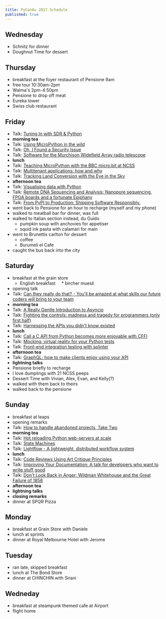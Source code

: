 ```yaml
---
title: PyConAu 2017 Schedule
published: true
---
```


## Wednesday
 * Schnitz for dinner
 * Doughnut Time for dessert

## Thursday
 * breakfast at the foyer restaurant of Pensione 9am
 * free tour 10:30am-2pm
 * Walma's 2pm-4:50pm
 * Pensione to drop off meat
 * Eureka tower
 * Swiss club restaurant

## Friday
 * Talk: [Tuning In with SDR & Python](http://2017.pycon-au.org/schedule/presentation/66/)
 * **morning tea**
 * Talk: [Using MicroPython in the wild](http://2017.pycon-au.org/schedule/presentation/68/)
 * Talk: [Oh, I Found a Security Issue](http://2017.pycon-au.org/schedule/presentation/53/)
 * Talk: [Software for the Murchison Widefield Array radio telescope](http://2017.pycon-au.org/schedule/presentation/82/)
 * **lunch**
 * Talk: [Teaching MicroPython with the BBC micro:bit at NCSS](http://2017.pycon-au.org/schedule/presentation/65/)
 * Talk: [Multitenant applications: how and why](http://2017.pycon-au.org/schedule/presentation/30/)
 * Talk: [Tracking Land Conversion with the Eye in the Sky](http://2017.pycon-au.org/schedule/presentation/58/)
 * **afternoon tea**
 * Talk: [Visualising data with Python](http://2017.pycon-au.org/schedule/presentation/1/)
 * Talk: [Remote DNA Sequencing and Analysis; Nanopore sequencing, FPGA boards and a fortunate Epiphany](http://2017.pycon-au.org/schedule/presentation/73/)
 * Talk: [From PyPI to Production: Shipping Software Responsibly.](http://2017.pycon-au.org/schedule/presentation/105/)
 * went back to Pensione for an hour to recharge (myself and my phone)
 * walked to meatball bar for dinner, was full
 * walked to Italian section instead, du Guido
     * pumpkin soup with anchovies for appetiser
     * squid ink pasta with calamari for main
 * went to Brunettis carlton for dessert
     * coffee
     * Burumeli el Cafe
 * caught the bus back into the city

## Saturday
 * breakfast at the grain store
     * English breakfast
     * bircher muesli
 * opening talk
 * Talk: [Can they really do that? - You'll be amazed at what skills our future coders will bring to your team](http://2017.pycon-au.org/schedule/presentation/109/)
 * **morning tea**
 * Talk: [A Really Gentle Introduction to Asyncio](http://2017.pycon-au.org/schedule/presentation/36/)
 * Talk: [Fighting the controls: madness and tragedy for programmers (only first half)](http://2017.pycon-au.org/schedule/presentation/11/)
 * Talk: [Harnessing the APIs you didn't know existed](http://2017.pycon-au.org/schedule/presentation/22/)
 * **lunch**
 * Talk: [Call a C API from Python becomes more enjoyable with CFFI](http://2017.pycon-au.org/schedule/presentation/40/)
 * Talk: [Mocking: virtual reality for your Python tests](http://2017.pycon-au.org/schedule/presentation/43/)
 * Talk: [Front-end integration testing with splinter](http://2017.pycon-au.org/schedule/presentation/42/)
 * **afternoon tea**
 * Talk: [GraphQL: how to make clients enjoy using your API](http://2017.pycon-au.org/schedule/presentation/81/)
 * **lightning talks**
 * Pensione briefly to recharge
 * I love dumplings with 21 NCSS peeps
 * Dessert Time with Vivian, Alex, Evan, and Kelly(?)
 * walked with them back to theirs
 * walked back to the pensione

## Sunday
 * breakfast at leaps
 * opening remarks
 * Talk: [How to handle abandoned projects, Take Two](http://2017.pycon-au.org/schedule/presentation/108/)
 * **morning tea**
 * Talk: [Hot reloading Python web-servers at scale](http://2017.pycon-au.org/schedule/presentation/26/)
 * Talk: [State Machines](http://2017.pycon-au.org/schedule/presentation/33/)
 * Talk: [Lightflow - A lightweight, distributed workflow system](http://2017.pycon-au.org/schedule/presentation/90/)
 * **lunch**
 * Talk: [Code Reviews Using Art Critique Principles](http://2017.pycon-au.org/schedule/presentation/74/)
 * Talk: [Improving Your Documentation: A talk for developers who want to write stuff good](http://2017.pycon-au.org/schedule/presentation/10/)
 * Talk: [Don't Look Back in Anger: Wildman Whitehouse and the Great Failure of 1858](http://2017.pycon-au.org/schedule/presentation/13/)
 * **afternoon tea**
 * **lightning talks**
 * **closing remarks**
 * dinner at SPQR Pizza

## Monday
 * breakfast at Grain Store with Daniele
 * lunch at sprints
 * dinner at Royal Melbourne Hotel with Jerome

## Tuesday
 * ran late, skipped breakfast
 * lunch at The Bond Store
 * dinner at CHINCHIN with Sirani

## Wedneday
 * breakfast at steampunk themed cafe at Airport
 * flight home

